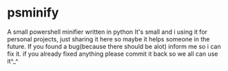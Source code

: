# psminify
A small powershell minifier written in python
It's small and i using it for personal projects, just sharing it here so maybe it helps someone in the future.
If you found a bug(because there should be alot) inform me so i can fix it.
if you already fixed anything please commit it back so we all can use it^_^
